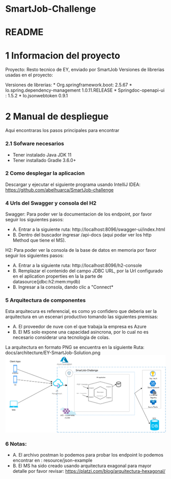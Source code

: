 # SmartJob-Challenge

# README #

# 1 Informacion del proyecto #
Proyecto: Resto tecnico de EY, enviado por SmartJob
Versiones de librerias usadas en el proyecto:

Versiones de librerias:
    * Org.springframework.boot: 2.5.67
    * Io.spring.dependency-management 1.0.11.RELEASE
    * Springdoc-openapi-ui : 1.5.2
    * Io.jsonwebtoken 0.9.1

# 2 Manual de despliegue

Aqui encontraras los pasos principales para encontrar 

###  2.1 Sofware necesarios

* Tener instalado Java JDK 11 
* Tener installado Gradle 3.6.0+ 

### 2 Como desplegar la aplicacion

Descargar y ejecutar el siguiente programa usando IntelliJ IDEA: https://github.com/abelhuarca/SmartJob-challenge

### 4 Urls del Swagger y consola del H2

Swagger: Para poder ver la documentacion de los endpoint, por favor seguir los siguientes pasos:
* A. Entrar a la siguiente  ruta: http://localhost:8096/swagger-ui/index.html
* B. Dentro del buscador ingresar /api-docs (aqui podar ver los http Method que tiene el MS).

H2: Para poder ver la consola de la base de datos en memoria por favor seguir los siguientes pasos:
* A. Entrar a la siguiente  ruta: http://localhost:8096/h2-console
* B. Remplazar el contenido del campo JDBC URL, por la Url configurado en el aplication properties en la la parte de datasource(jdbc:h2:mem:mydb)
* B. Ingresar a la consola, dando clic a "Connect*


### 5 Arquitectura  de componentes 
Esta arquitecura es referencial, es como yo confidero que deberia ser la arquitectura en un escenari productivo
tomando las siguientes premisas:

* A. El proveedor de nuve con el que trabaja la empresa es Azure
* B. El MS solo expone una capacidad asincrona, por lo cual no es necesario considerar una tecnologia de colas.

La arquitectura en formato PNG se encuentra en la siguiente Ruta: docs/architecture/EY-SmartJob-Solution.png
![Arquitectura PLIN](docs/architecture/EY-SmartJob-Solution.png)


### 6 Notas:
* A. El archivo postman lo podemos para probar los endpoint lo podemos encontrar en : resource/json-example
* B. El MS ha sido creado usando arquitectura exagonal para mayor detalle por favor revisar: https://platzi.com/blog/arquitectura-hexagonal/